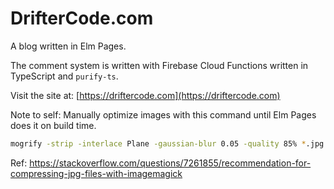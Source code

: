 # DrifterCode.com

A blog written in Elm Pages.

The comment system is written with Firebase Cloud Functions written in TypeScript and `purify-ts`.

Visit the site at: [https://driftercode.com](https://driftercode.com)

Note to self: Manually optimize images with this command until Elm Pages does it on build time.

```bash
mogrify -strip -interlace Plane -gaussian-blur 0.05 -quality 85% *.jpg
```

Ref: https://stackoverflow.com/questions/7261855/recommendation-for-compressing-jpg-files-with-imagemagick